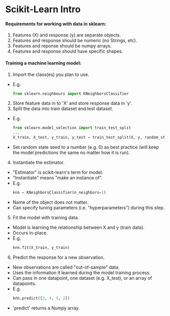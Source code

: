 # Scikit-Learn Intro

#### Requirements for working with data in sklearn:
1. Features (X) and response (y) are separate objects.
2. Features and response should be numeric (no Strings, etc).
3. Features and reponse should  be numpy arrays.
4. Features and response should have specific shapes.

#### Training a machine learning model:
1. Import the class(es) you plan to use.
  * E.g. 
    ```python
    from sklearn.neighbours import KNeighborsClassifier
    ```
2. Store feature data in to 'X' and store response data in 'y'.
3. Split the data into train dataset and test dataset.
  * E.g.
    ```python
    from sklearn.model_selection import train_test_split
    ...
    X_train, X_test, y_train, y_test = train_test_split(X, y, random_state=0, test_size=0.2)
    ```
  * Set random state seed to a number (e.g. 0) as best practice (will keep the model predictions the same no matter how it is run).
4. Instantiate the estimator.
  * "Estimator" is scikit-learn's term for model.
  * "Instantiate" means "make an instance of".
  * E.g.
    ```python
    knn = KNeighborsClassifier(n_neighbors=1)
    ```
  * Name of the object does not matter.
  * Can specify tuning parameters (i.e. "hyperparameters") during this step.
5. Fit the model with training data.
  * Model is learning the relationship between X and y (train data).
  * Occurs in-place.
  * E.g.
    ```python
    knn.fit(X_train, y_train)
    ```
6. Predict the response for a new observation.
  * New observations are called "out-of-sample" data.
  * Uses the information it learned during the model training process.
  * Can pass in one datapoint, one dataset (e.g. X_test), or an array of datapoints.
  * E.g.
    ```python
    knn.predict([3, 4, 5, 2])
    ```
  * 'predict' returns a Numpy array.
